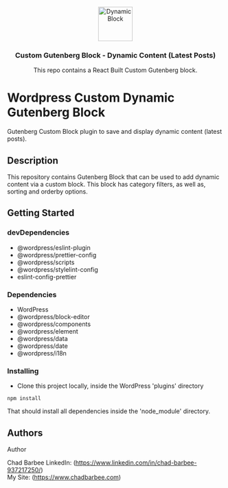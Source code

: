<!-- PROJECT LOGO -->
<br />
<div align="center">
  <a href="https://github.com/cbarbee-git/custom-gutenberg-blocks">
    <img src="https://chadbarbee.com/img/dynamic-icon.png" alt="Dynamic Block" width="80" height="80">
  </a>

<h3 align="center">Custom Gutenberg Block - Dynamic Content (Latest Posts)</h3>

  <p align="center">
    This repo contains a React Built Custom Gutenberg block.
	</p>
</div>

# Wordpress Custom Dynamic Gutenberg Block

Gutenberg Custom Block plugin to save and display dynamic content (latest posts).

## Description

This repository contains Gutenberg Block that can be used to add dynamic content via a custom block. This block has
category filters, as well as, sorting and orderby options.

## Getting Started

### devDependencies

* @wordpress/eslint-plugin
* @wordpress/prettier-config
* @wordpress/scripts
* @wordpress/stylelint-config
* eslint-config-prettier

### Dependencies

* WordPress
* @wordpress/block-editor
* @wordpress/components
* @wordpress/element
* @wordpress/data
* @wordpress/date
* @wordpress/i18n

### Installing

* Clone this project locally, inside the WordPress 'plugins' directory

```
npm install
```

That should install all dependencies inside the 'node_module' directory.

## Authors

Author

Chad Barbee
LinkedIn: (https://www.linkedin.com/in/chad-barbee-937217250/)<br />
My Site: (https://www.chadbarbee.com)

